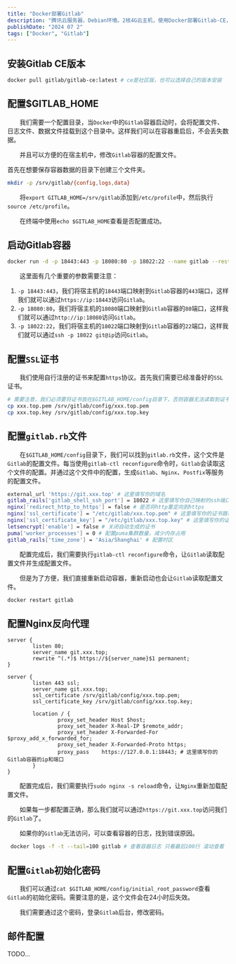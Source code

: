 ```yaml
---
title: "Docker部署Gitlab"
description: "腾讯云服务器，Debian环境。2核4G云主机，使用Docker部署Gitlab-CE，并使用外部Nginx反向代理配置域名以及HTTPS协议。"
publishDate: "2024 07 2"
tags: ["Docker", "Gitlab"]
---
```



## 安装Gitlab CE版本

```bash
docker pull gitlab/gitlab-ce:latest # ce是社区版，也可以选择自己的版本安装
```

## 配置$GITLAB_HOME
&ensp;&ensp;&ensp;&ensp;我们需要一个配置目录，当`Docker`中的`Gitlab`容器启动时，会将配置文件、日志文件、数据文件挂载到这个目录中。这样我们可以在容器重启后，不会丢失数据。

&ensp;&ensp;&ensp;&ensp;并且可以方便的在宿主机中，修改`Gitlab`容器的配置文件。

首先在想要保存容器数据的目录下创建三个文件夹。

```bash
mkdir -p /srv/gitlab/{config,logs,data}
```

&ensp;&ensp;&ensp;&ensp;将`export GITLAB_HOME=/srv/gitlab`添加到`/etc/profile`中，然后执行`source /etc/profile`。

&ensp;&ensp;&ensp;&ensp;在终端中使用`echo $GITLAB_HOME`查看是否配置成功。


## 启动Gitlab容器

```bash
docker run -d -p 18443:443 -p 18080:80 -p 18022:22 --name gitlab --restart always -v $GITLAB_HOME/config:/etc/gitlab -v $GITLAB_HOME/logs:/var/log/gitlab -v $GITLAB_HOME/data:/var/opt/gitlab gitlab
```

&ensp;&ensp;&ensp;&ensp;这里面有几个重要的参数需要注意：
1. `-p 18443:443`，我们将宿主机的`18443`端口映射到`Gitlab`容器的`443`端口，这样我们就可以通过`https://ip:18443`访问`Gitlab`。
2. `-p 18080:80`，我们将宿主机的`18080`端口映射到`Gitlab`容器的`80`端口，这样我们就可以通过`http://ip:18080`访问`Gitlab`。
3. `-p 18022:22`，我们将宿主机的`18022`端口映射到`Gitlab`容器的`22`端口，这样我们就可以通过`ssh -p 18022 git@ip`访问`Gitlab`。
 
## 配置`SSL`证书
&ensp;&ensp;&ensp;&ensp;我们使用自行注册的证书来配置`https`协议。首先我们需要已经准备好的`SSL`证书。

```bash
# 需要注意，我们必须要将证书放在$GITLAB_HOME/config目录下，否则容器无法读取到证书。
cp xxx.top.pem /srv/gitlab/config/xxx.top.pem
cp xxx.top.key /srv/gitlab/config/xxx.top.key
```


## 配置`gitlab.rb`文件

&ensp;&ensp;&ensp;&ensp;在`$GITLAB_HOME/config`目录下，我们可以找到`gitlab.rb`文件，这个文件是`Gitlab`的配置文件。每当使用`gitlab-ctl reconfigure`命令时，`Gitlab`会读取这个文件的配置。并通过这个文件中的配置，生成`Gitlab`、`Nginx`、`Postfix`等服务的配置文件。

```bash
external_url 'https://git.xxx.top' # 这里填写你的域名
gitlab_rails['gitlab_shell_ssh_port'] = 18022 # 这里填写你自己映射的ssh端口
nginx['redirect_http_to_https'] = false # 是否将http重定向到https
nginx['ssl_certificate'] = "/etc/gitlab/xxx.top.pem" # 这里填写你的证书路径
nginx['ssl_certificate_key'] = "/etc/gitlab/xxx.top.key" # 这里填写你的证书路径
letsencrypt['enable'] = false # 关闭自动生成的证书
puma['worker_processes'] = 0 # 配置puma集群数量，减少内存占用
gitlab_rails['time_zone'] = 'Asia/Shanghai' # 配置时区
```

&ensp;&ensp;&ensp;&ensp;配置完成后，我们需要执行`gitlab-ctl reconfigure`命令，让`Gitlab`读取配置文件并生成配置文件。

&ensp;&ensp;&ensp;&ensp;但是为了方便，我们直接重新启动容器，重新启动也会让`Gitlab`读取配置文件。

```bash
docker restart gitlab
```

## 配置Nginx反向代理

```nginx
server {
        listen 80;
        server_name git.xxx.top;
        rewrite ^(.*)$ https://${server_name}$1 permanent;
}

server {
        listen 443 ssl;
        server_name git.xxx.top;
        ssl_certificate /srv/gitlab/config/xxx.top.pem;
        ssl_certificate_key /srv/gitlab/config/xxx.top.key;

        location / {
                proxy_set_header Host $host;
                proxy_set_header X-Real-IP $remote_addr;
                proxy_set_header X-Forwarded-For $proxy_add_x_forwarded_for;
                proxy_set_header X-Forwarded-Proto https;
                proxy_pass    https://127.0.0.1:18443; # 这里填写你的Gitlab容器的ip和端口
        }
}

```

&ensp;&ensp;&ensp;&ensp;配置完成后，我们需要执行`sudo nginx -s reload`命令，让`Nginx`重新加载配置文件。

&ensp;&ensp;&ensp;&ensp;如果每一步都配置正确，那么我们就可以通过`https://git.xxx.top`访问我们的`Gitlab`了。

&ensp;&ensp;&ensp;&ensp;如果你的`Gitlab`无法访问，可以查看容器的日志，找到错误原因。

```bash
 docker logs -f -t --tail=100 gitlab # 查看容器日志 只看最后100行 滚动查看
``` 

## 配置`Gitlab`初始化密码

&ensp;&ensp;&ensp;&ensp;我们可以通过`cat $GITLAB_HOME/config/initial_root_password`查看`Gitlab`的初始化密码。需要注意的是，这个文件会在24小时后失效。

&ensp;&ensp;&ensp;&ensp;我们需要通过这个密码，登录`Gitlab`后台，修改密码。


## 邮件配置

TODO...

